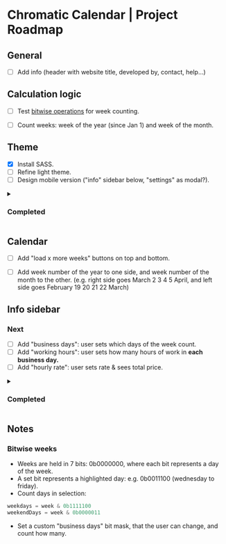 # Chromatic Calendar | Project Roadmap

## General

- [ ] Add info (header with website title, developed by, contact, help...)


## Calculation logic

- [ ] Test [bitwise operations](#notes) for week counting.
- [ ] Count weeks: week of the year (since Jan 1) and week of the month.


## Theme

- [x] Install SASS.
- [ ] Refine light theme.
- [ ] Design mobile version ("info" sidebar below, "settings" as modal?).

<details>
  <summary><h3>Completed</h3></summary>
  
  - [x] (2025-03-16) _Install SASS._  
</details>


## Calendar

- [ ] Add "load x more weeks" buttons on top and bottom.
- [ ] Add week number of the year to one side, and week number of the month to the other. (e.g. right side goes March 2 3 4 5 April, and left side goes February 19 20 21 22 March)


## Info sidebar

### Next

- [ ] Add "business days": user sets which days of the week count.
- [ ] Add "working hours": user sets how many hours of work in **each business day.**
- [ ] Add "hourly rate": user sets rate & sees total price.

<details>
  <summary><h3>Completed</h3></summary>

  - [x] (2025-02-28) _Info is presented as a description list (\<dl\>)._
  - [x] (2025-02-28) _Info about both dates is displayed, as well as distance, workdays, weekends between them_
  - [x] (2025-02-27) _Click 1 on a calendar day registers the first date_
  - [x] (2025-02-27) _Info about this date is displayed on the "info" sidebar: date string, distance to today_
  - [x] (2025-02-27) _Click 2 on a calendar day registers the second date: if date is smaller than date 1, change order_
  - [x] (2025-02-26) _Create info sidebar_
</details>


## Notes

### Bitwise weeks

- Weeks are held in 7 bits: 0b0000000, where each bit represents a day of the week.
- A set bit represents a highlighted day: e.g. 0b0011100 (wednesday to friday).
- Count days in selection: 

```js
weekdays = week & 0b1111100
weekendDays = week & 0b0000011
```

- Set a custom "business days" bit mask, that the user can change, and count how many.
